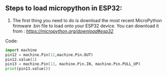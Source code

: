 ## Steps to load micropython in ESP32:

1. The first thing you need to do is download the most recent MicroPython firmware .bin file to load onto your ESP32 device.
You can download it from :
_https://micropython.org/download#esp32_











Code:
```python
import machine
pin12 = machine.Pin(12,machine.Pin.OUT)
pin12.value(1)
pin13 = machine.Pin(13, machine.Pin.IN, machine.Pin.PULL_UP)
print(pin13.value())
```